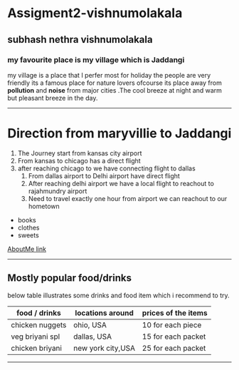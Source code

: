 # Assigment2-vishnumolakala

## subhash nethra vishnumolakala
### my favourite place is my village which is Jaddangi <br>

my village is a place that I perfer most for holiday the people are very friendly its a famous place for nature lovers ofcourse its place away from **pollution** and **noise** from major cities .The cool breeze at night and warm but pleasant breeze in the day.

-----

# Direction from maryvillie to Jaddangi 
1. The  Journey start from  kansas city airport  
2. From   kansas to chicago has a direct flight  
3. after reaching chicago to we have connecting flight to dallas
      1. From dallas airport to Delhi airport have direct flight 
      2. After reaching delhi airport we have a local flight to reachout to  rajahmundry airport 
      3. Need to travel exactly one hour from airport we can reachout to our hometown 

 * books 
 * clothes 
 * sweets 

 [AboutMe link](AboutMe.md)   


 -----

## Mostly popular food/drinks
below table illustrates some drinks and food item which i recommend  to try.


| food / drinks   | locations around | prices of the items |
| --------------- | ---------------  | ---------------     |
| chicken nuggets | ohio, USA        | 10 for each piece   |
| veg briyani spl | dallas, USA      | 15 for each packet  | 
| chicken briyani | new york city,USA| 25 for each packet  | 

---








